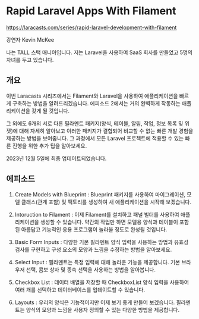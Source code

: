 # Rapid Laravel Apps With Filament

https://laracasts.com/series/rapid-laravel-development-with-filament

강연자 Kevin McKee

나는 TALL 스택 매니아입니다. 저는 Laravel을 사용하여 SaaS 회사를 만들었고 5명의 자녀를 두고 있습니다.

## 개요

이번 Laracasts 시리즈에서는 Filament와 Laravel을 사용하여 애플리케이션을 빠르게 구축하는 방법을 알려드리겠습니다. 에피소드 2에서는 거의 완벽하게 작동하는 애플리케이션을 갖게 될 것입니다.

그 외에도 6개의 서로 다른 필라멘트 패키지(양식, 테이블, 알림, 작업, 정보 목록 및 위젯)에 대해 자세히 알아보고 이러한 패키지가 결합되어 비교할 수 없는 빠른 개발 경험을 제공하는 방법을 보여줍니다. 그 과정에서 모든 Laravel 프로젝트에 적용할 수 있는 빠른 진행을 위한 추가 팁을 알아보세요.

2023년 12월 5일에 최종 업데이트되었습니다.

## 에피소드

1. Create Models with Blueprint
: Blueprint 패키지를 사용하여 마이그레이션, 모델 클래스(관계 포함) 및 팩토리를 생성하여 새 애플리케이션을 시작해 보겠습니다.

2. Intoruction to Filament 
: 이제 Filament를 설치하고 패널 빌더를 사용하여 애플리케이션을 생성할 수 있습니다. 약간의 작업만 하면 모델용 양식과 테이블이 포함된 아름답고 기능적인 응용 프로그램이 놀라울 정도로 완성될 것입니다.

3. Basic Form Inputs
: 다양한 기본 필라멘트 양식 입력을 사용하는 방법과 유효성 검사를 구현하고 구성 요소의 모양과 느낌을 수정하는 방법을 알아보세요.

4. Select Input
: 필라멘트는 특정 입력에 대해 놀라운 기능을 제공합니다. 기본 브라우저 선택, 콤보 상자 및 종속 선택을 사용하는 방법을 알아봅니다.

5. Checkbox List
: 데이터 배열을 저장할 때 CheckboxList 양식 입력을 사용하여 여러 개를 선택하고 데이터베이스를 업데이트할 수 있습니다.

6. Layouts
: 우리의 양식은 기능적이지만 이제 보기 좋게 만들어 보겠습니다. 필라멘트는 양식의 모양과 느낌을 사용자 정의할 수 있는 다양한 방법을 제공합니다.

